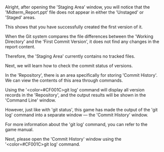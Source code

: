 Alright, after opening the 'Staging Area' window,
you will notice that the 'Midterm_Report.ppt' file does not appear in
either the 'Unstaged' or 'Staged' areas.

This shows that you have successfully created the first version of it.

When the Git system compares the file differences between the 'Working Directory' and the 'First Commit Version',
it does not find any changes in the report content.

Therefore, the 'Staging Area' currently contains no tracked files.

Next, we will learn how to check the commit status of versions.

In the 'Repository', there is an area specifically for storing 'Commit History'.
We can view the contents of this area through commands.

Using the '<color=#CF001C>git log</color>' command will display all version records in the 'Repository',
and the output results will be shown in the 'Command Line' window.

However, just like with 'git status',
this game has made the output of the 'git log' command
into a separate window — the 'Commit History' window.

For more information about the 'git log' command,
you can refer to the game manual.

Next, please open the 'Commit History' window
using the '<color=#CF001C>git log</color>' command.